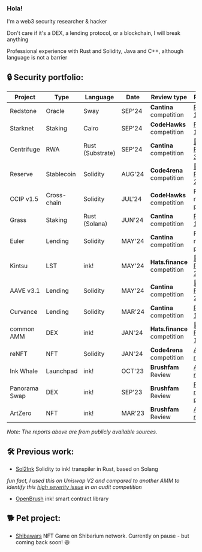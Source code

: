 ### Hola!

I'm a web3 security researcher & hacker

Don't care if it's a DEX, a lending protocol, or a blockchain, I will break anything

Professional experience with Rust and Solidity, Java and C++, although language is not a barrier

## 🔒 Security portfolio:

| Project       | Type        | Language         | Date   | Review type                  | Result                                                                                                                           |
| ------------- | ----------- | ---------------- | ------ | ---------------------------- | -------------------------------------------------------------------------------------------------------------------------------- |
| Redstone      | Oracle      | Sway             | SEP'24 | **Cantina** competition      | [Rank: 13th](https://cantina.xyz/competitions/8337db39-e04e-470d-8090-0cfb9a7ec2dd/leaderboard)                                  |
| Starknet      | Staking     | Cairo            | SEP'24 | **CodeHawks** competition    | [Rank: 10th](https://codehawks.cyfrin.io/c/2024-09-starknet-staking/results?lt=contest&page=1&sc=reward&sj=reward&t=leaderboard) |
| Centrifuge    | RWA         | Rust (Substrate) | SEP'24 | **Cantina** competition      | [🥉 Rank: 3rd](https://cantina.xyz/leaderboard/a0a58a8b-247e-4203-b3cb-476ded9d5515)                                             |
| Reserve       | Stablecoin  | Solidity         | AUG'24 | **Code4rena** competition    | [🥈 Rank: 2nd](https://code4rena.com/audits/2024-07-reserve-core)                                                                |
| CCIP v1.5     | Cross-chain | Solidity         | JUL'24 | **CodeHawks** competition    | Report not public                                                                                                                |
| Grass         | Staking     | Rust (Solana)    | JUN'24 | **Cantina** competition      | [Rank: 11th](https://cantina.xyz/leaderboard/3211ee0d-133f-43a0-837e-8dc1ecfaa424)                                               |
| Euler         | Lending     | Solidity         | MAY'24 | **Cantina** competition      | Report not public                                                                                                                |
| Kintsu        | LST         | ink!             | MAY'24 | **Hats.finance** competition | [🥈 Rank: 2nd](https://app.hats.finance/audit-competitions/kintsu-0x7d70f9442af3a9a0a734fa6a1b4857f25518e9d2/leaderboard)        |
| AAVE v3.1     | Lending     | Solidity         | MAY'24 | **Cantina** competition      | [🥈 Rank: 2nd](https://cantina.xyz/competitions/5ffcedec-7e2e-4717-a3e4-e9041ca541c2/leaderboard)                                |
| Curvance      | Lending     | Solidity         | MAR'24 | **Cantina** competition      | [Rank: 15th](https://cantina.xyz/competitions/ac757733-81a4-43c7-8f49-17c5b135cdff/leaderboard)                                  |
| common AMM    | DEX         | ink!             | JAN'24 | **Hats.finance** competition | [🥇 Rank: 1st](https://app.hats.finance/audit-competitions/alephzeroamm-0x0d88a9ece90994ecb3ba704730819d71c139f60f/leaderboard)  |
| reNFT         | NFT         | Solidity         | JAN'24 | **Code4rena** competition    | [Audit report](https://code4rena.com/reports/2024-01-renft)                                                                      |
| Ink Whale     | Launchpad   | ink!             | OCT'23 | **Brushfam** Review          | [Audit report](https://tinyurl.com/inkwhale)                                                                                     |
| Panorama Swap | DEX         | ink!             | SEP'23 | **Brushfam** Review          | [Report not public](https://x.com/PanoramaSwap)                                                                                  |
| ArtZero       | NFT         | ink!             | MAR'23 | **Brushfam** Review          | [Audit report](https://tinyurl.com/artzero)                                                                                      |

*Note: The reports above are from publicly available sources.*

## 🛠️ Previous work:

- [Sol2Ink](https://github.com/Brushfam/sol2ink) Solidity to ink! transpiler in Rust, based on Solang
  
*fun fact, I used this on Uniswap V2 and compared to another AMM to identify this [high severity issue](https://github.com/hats-finance/AlephZeroAMM-0x0d88a9ece90994ecb3ba704730819d71c139f60f/issues/37) in an audit competition*
- [OpenBrush](https://github.com/Brushfam/openbrush-contracts) ink! smart contract library

## 🐕 Pet project:
- [Shibawars](https://www.shibawars.net/) NFT Game on Shibarium network. Currently on pause - but coming back soon! 😃
